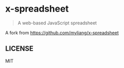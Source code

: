 # x-spreadsheet

> A web-based JavaScript spreadsheet

A fork from https://github.com/myliang/x-spreadsheet


## LICENSE

MIT
